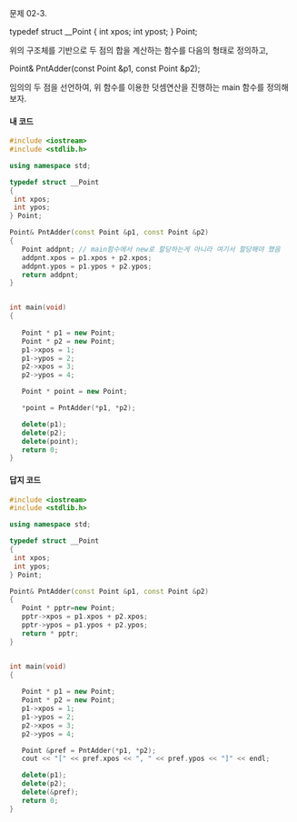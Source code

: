 문제 02-3.

typedef struct __Point
{
  int xpos;
  int ypost;
 } Point;
 
 위의 구조체를 기반으로 두 점의 합을 계산하는 함수를 다음의 형태로 정의하고, 
 
 Point& PntAdder(const Point &p1, const Point &p2);
 
 임의의 두 점을 선언하여, 위 함수를 이용한 덧셈연산을 진행하는 main 함수를 정의해보자.
 
 #### 내 코드
 ```C++
 #include <iostream>
#include <stdlib.h>

using namespace std;

typedef struct __Point
{
  int xpos;
  int ypos;
} Point;

Point& PntAdder(const Point &p1, const Point &p2)
{
	Point addpnt; // main함수에서 new로 할당하는게 아니라 여기서 할당해야 했음
	addpnt.xpos = p1.xpos + p2.xpos;
	addpnt.ypos = p1.ypos + p2.ypos;
	return addpnt;
}


int main(void)
{
	
	Point * p1 = new Point; 
	Point * p2 = new Point;
	p1->xpos = 1;
	p1->ypos = 2;
	p2->xpos = 3;
	p2->ypos = 4;

	Point * point = new Point;

	*point = PntAdder(*p1, *p2);

	delete(p1);
	delete(p2);
	delete(point);
	return 0;
}
 ```
 
 #### 답지 코드
 ```C++
 #include <iostream>
#include <stdlib.h>

using namespace std;

typedef struct __Point
{
  int xpos;
  int ypos;
} Point;

Point& PntAdder(const Point &p1, const Point &p2)
{
	Point * pptr=new Point;
	pptr->xpos = p1.xpos + p2.xpos;
	pptr->ypos = p1.ypos + p2.ypos;
	return * pptr;
}


int main(void)
{
	
	Point * p1 = new Point; 
	Point * p2 = new Point;
	p1->xpos = 1;
	p1->ypos = 2;
	p2->xpos = 3;
	p2->ypos = 4;

	Point &pref = PntAdder(*p1, *p2);
	cout << "[" << pref.xpos << ", " << pref.ypos << "]" << endl;

	delete(p1);
	delete(p2);
	delete(&pref);
	return 0;
}
 ```
